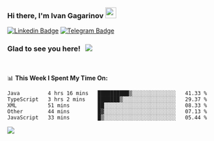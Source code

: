 ### Hi there, I'm Ivan Gagarinov <img src="https://media.giphy.com/media/hvRJCLFzcasrR4ia7z/giphy.gif" width="25px">

[![Linkedin Badge](https://img.shields.io/badge/-LinkedIn-0e76a8?style=flat-square&logo=Linkedin&logoColor=white)](https://linkedin.com/in/ivan-gagarinov-142ba3141/)
[![Telegram Badge](https://img.shields.io/badge/-Telegram-0088cc?style=flat-square&logo=Telegram&logoColor=white)](https://t.me/igagarinov)

### Glad to see you here! &nbsp; ![](https://visitor-badge.glitch.me/badge?page_id=dzencot.dzencot)

</br>

📊 **This Week I Spent My Time On:**
<!--START_SECTION:waka-->
```text
Java         4 hrs 16 mins   ██████████▒░░░░░░░░░░░░░░   41.33 % 
TypeScript   3 hrs 2 mins    ███████▒░░░░░░░░░░░░░░░░░   29.37 % 
XML          51 mins         ██░░░░░░░░░░░░░░░░░░░░░░░   08.33 % 
Other        44 mins         █▓░░░░░░░░░░░░░░░░░░░░░░░   07.13 % 
JavaScript   33 mins         █▒░░░░░░░░░░░░░░░░░░░░░░░   05.44 % 
```
<!--END_SECTION:waka-->

[![](https://github-readme-stats.vercel.app/api?username=dzencot&theme=gruvbox)](https://github.com/dzencot)
